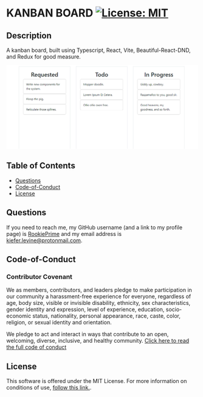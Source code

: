 # KANBAN BOARD [![License: MIT](https://img.shields.io/badge/License-MIT-yellow.svg)](https://opensource.org/licenses/MIT)
## Description
A kanban board, built using Typescript, React, Vite, Beautiful-React-DND, and Redux for good measure.

![Preview image of the application](./preview.png)

## Table of Contents

- [Questions](#Questions)
- [Code-of-Conduct](#Code-of-Conduct)
- [License](#License)

## Questions
If you need to reach me, my GitHub username (and a link to my profile page) is [RookiePrime](https://github.com/RookiePrime) and my email address is [kiefer.levine@protonmail.com](mailto:kiefer.levine@protonmail.com).

## Code-of-Conduct
### Contributor Covenant
We as members, contributors, and leaders pledge to make participation in our
community a harassment-free experience for everyone, regardless of age, body
size, visible or invisible disability, ethnicity, sex characteristics, gender
identity and expression, level of experience, education, socio-economic status,
nationality, personal appearance, race, caste, color, religion, or sexual identity
and orientation.

We pledge to act and interact in ways that contribute to an open, welcoming,
diverse, inclusive, and healthy community.
[Click here to read the full code of conduct](https://www.contributor-covenant.org/version/2/0/code_of_conduct/)

## License
This software is offered under the MIT License. For more information on conditions of use, [follow this link.](https://opensource.org/licenses/MIT).
